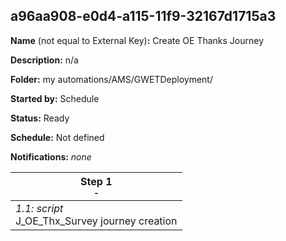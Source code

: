 ## a96aa908-e0d4-a115-11f9-32167d1715a3

**Name** (not equal to External Key)**:** Create OE Thanks Journey

**Description:** n/a

**Folder:** my automations/AMS/GWETDeployment/

**Started by:** Schedule

**Status:** Ready

**Schedule:** Not defined

**Notifications:** _none_


| Step 1<br>_<small>-</small>_ |
| --- |
| _1.1: script_<br>J_OE_Thx_Survey journey creation |
